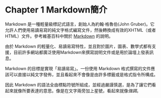 # Chapter 1 Markdown簡介

Markdown 是一種輕量級標記式語言，創始人為約翰·格魯伯(John Gruber)。它允許人們使用易讀易寫的純文字格式編寫文件，然後轉換成有效的XHTML（或者HTML）文件。參考維基百科中關於 [Markdown](<https://zh.wikipedia.org/wiki/Markdown>) 的說明。

由於 Markdown 的輕量化、易讀易寫特性，並且對於圖片，圖表、數學式都有支援，目前許多網站都廣泛使用Markdown來撰寫說明文件或是用於論壇上發表訊息。

Markdown 的目標是實現「易讀易寫」。一份使用 Markdown 格式撰寫的文件應該可以直接以純文字發佈，並且看起來不會像是由許多標籤或是格式指令所構成。

因此 Markdown 的語法全由標點符號所組成，並經過嚴謹慎選，是為了讓它們看起來就像所要表達的意思。像是在文字兩旁加上星號，看起來就像*強調*。

